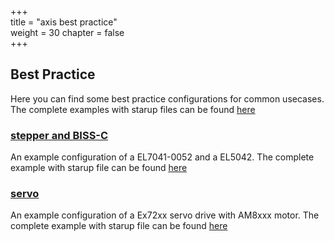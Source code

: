 +++  
title = "axis best practice"   
weight = 30
chapter = false  
+++  

## Best Practice
Here you can find some best practice configurations for common usecases.
The complete examples with starup files can be found [here](https://github.com/paulscherrerinstitute/ecmccfg/tree/master/examples/PSI/best_practice)

### [stepper and BISS-C](stepper_biss_c)
An example configuration of a EL7041-0052 and a EL5042.
The complete example with starup file can be found [here](https://github.com/paulscherrerinstitute/ecmccfg/tree/master/examples/PSI/best_practice/motion/stepper_bissc)

### [servo](servo)
An example configuration of a Ex72xx servo drive with AM8xxx motor.
The complete example with starup file can be found [here](https://github.com/paulscherrerinstitute/ecmccfg/tree/master/examples/PSI/best_practice/motion/servo)
